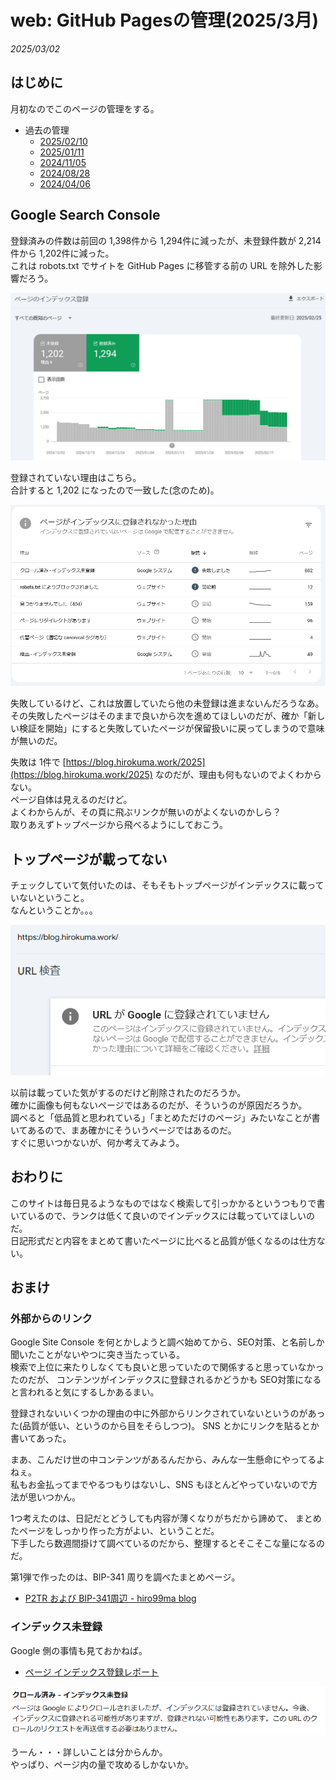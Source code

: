 # web: GitHub Pagesの管理(2025/3月)

_2025/03/02_

## はじめに

月初なのでこのページの管理をする。

* 過去の管理
  * [2025/02/10](/2025/02/20250210-web.html)
  * [2025/01/11](/2025/01/20250111-web.html)
  * [2024/11/05](/2024/11/20241105-web.html)
  * [2024/08/28](/2024/08/20240828-ghp.html)
  * [2024/04/06](/2024/04/20240406-githubio.html)

## Google Search Console

登録済みの件数は前回の 1,398件から 1,294件に減ったが、未登録件数が 2,214件から 1,202件に減った。  
これは robots.txt でサイトを GitHub Pages に移管する前の URL を除外した影響だろう。  

![image](images/20250302a-2.png)

登録されていない理由はこちら。  
合計すると 1,202 になったので一致した(念のため)。

![image](images/20250302a-3.png)

失敗しているけど、これは放置していたら他の未登録は進まないんだろうなあ。  
その失敗したページはそのままで良いから次を進めてほしいのだが、確か「新しい検証を開始」にすると失敗していたページが保留扱いに戻ってしまうので意味が無いのだ。

失敗は 1件で [https://blog.hirokuma.work/2025](https://blog.hirokuma.work/2025) なのだが、理由も何もないのでよくわからない。  
ページ自体は見えるのだけど。  
よくわからんが、その頁に飛ぶリンクが無いのがよくないのかしら？  
取りあえずトップページから飛べるようにしておこう。

## トップページが載ってない

チェックしていて気付いたのは、そもそもトップページがインデックスに載っていないということ。  
なんということか。。。

![image](images/20250302a-1.png)

以前は載っていた気がするのだけど削除されたのだろうか。  
確かに画像も何もないページではあるのだが、そういうのが原因だろうか。  
調べると「低品質と思われている」「まとめただけのページ」みたいなことが書いてあるので、まあ確かにそういうページではあるのだ。  
すぐに思いつかないが、何か考えてみよう。

## おわりに

このサイトは毎日見るようなものではなく検索して引っかかるというつもりで書いているので、ランクは低くて良いのでインデックスには載っていてほしいのだ。  
日記形式だと内容をまとめて書いたページに比べると品質が低くなるのは仕方ない。

## おまけ

### 外部からのリンク

Google Site Console を何とかしようと調べ始めてから、SEO対策、と名前しか聞いたことがないやつに突き当たっている。  
検索で上位に来たりしなくても良いと思っていたので関係すると思っていなかったのだが、
コンテンツがインデックスに登録されるかどうかも SEO対策になると言われると気にするしかあるまい。

登録されないいくつかの理由の中に外部からリンクされていないというのがあった(品質が低い、というのから目をそらしつつ)。
SNS とかにリンクを貼るとか書いてあった。

まあ、こんだけ世の中コンテンツがあるんだから、みんな一生懸命にやってるよねぇ。  
私もお金払ってまでやるつもりはないし、SNS もほとんどやっていないので方法が思いつかん。

1つ考えたのは、日記だとどうしても内容が薄くなりがちだから諦めて、
まとめたページをしっかり作った方がよい、ということだ。  
下手したら数週間掛けて調べているのだから、整理するとそこそこな量になるのだ。

第1弾で作ったのは、BIP-341 周りを調べたまとめページ。

* [P2TR および BIP-341周辺 - hiro99ma blog](https://blog.hirokuma.work/bitcoin/02_bip/bip341.html)

### インデックス未登録

Google 側の事情も見ておかねば。

* [ページ インデックス登録レポート](https://support.google.com/webmasters/answer/7440203?hl=ja#)

![image](images/20250302a-4.png)

うーん・・・詳しいことは分からんか。  
やっぱり、ページ内の量で攻めるしかないか。
